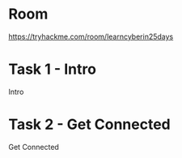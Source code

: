 # Room
https://tryhackme.com/room/learncyberin25days

# Task 1 - Intro
Intro

# Task 2 - Get Connected
Get Connected